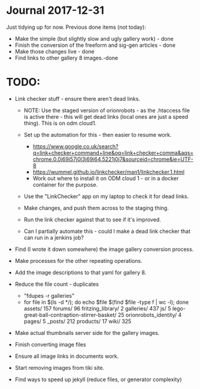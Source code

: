 # Journal 2017-12-31

Just tidying up for now.
Previous done items (not today):
* Make the simple (but slightly slow and ugly gallery work) - done
* Finish the conversion of the freeform and sig-gen articles - done
* Make those changes live - done
* Find links to other gallery 8 images.-done

# TODO:

* Link checker stuff - ensure there aren't dead links.
    * NOTE: Use the staged version of orionrobots - as the .htaccess file is active there - this will get dead links (local ones are just a speed thing). This is on odm cloud1. 
    * Set up the automation for this - then easier to resume work.
        * https://www.google.co.uk/search?q=link+checker+command+line&oq=link+checker+comma&aqs=chrome.0.0j69i57j0l3j69i64.5221j0j7&sourceid=chrome&ie=UTF-8
        * https://wummel.github.io/linkchecker/man1/linkchecker.1.html
        * Work out where to install it on ODM cloud 1 - or in a docker container for the purpose.
        
    * Use the "LinkChecker" app on my laptop to check it for dead links.
    * Make changes, and push them across to the staging thing.
    * Run the link checker against that to see if it's improved.
    * Can I partially automate this - could I make a dead link checker that can run in a jenkins job?
* Find (I wrote it down somewhere) the image gallery conversion process.
* Make processes for the other repeating operations.
* Add the image descriptions to that yaml for gallery 8.

* Reduce the file count - duplicates
    * "fdupes -r galleries"
    * for file in $(ls -d */); do echo $file $(find $file -type f | wc -l); done
        assets/ 157
        forums/ 96
        fritzing_library/ 2
        galleries/ 437
        js/ 5
        lego-great-ball-contraption-stirrer-basket/ 25
        orionrobots_identity/ 4
        pages/ 5
        _posts/ 212
        products/ 17
        wiki/ 325

* Make actual thumbnails server side for the gallery images.
* Finish converting image files
* Ensure all image links in documents work.
* Start removing images from tiki site.
* Find ways to speed up jekyll (reduce files, or generator complexity)